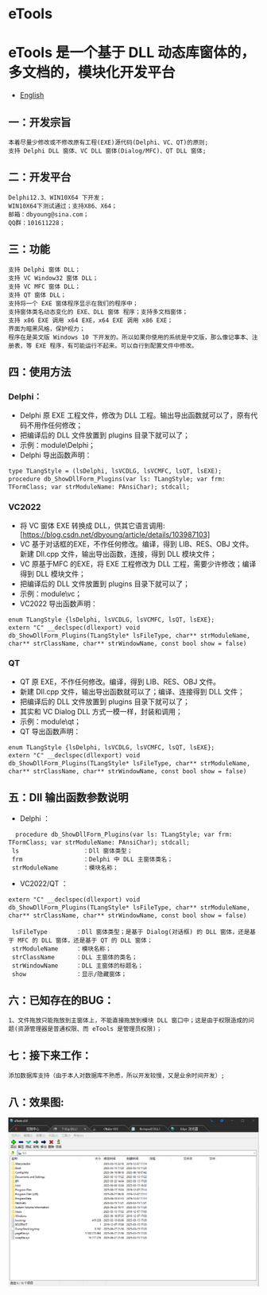 eTools
=============

# eTools 是一个基于 DLL 动态库窗体的，多文档的，模块化开发平台

- [English](readme.md)

## 一：开发宗旨
    本着尽量少修改或不修改原有工程(EXE)源代码(Delphi、VC、QT)的原则;
    支持 Delphi DLL 窗体、VC DLL 窗体(Dialog/MFC)、QT DLL 窗体; 

## 二：开发平台
    Delphi12.3、WIN10X64 下开发；
    WIN10X64下测试通过；支持X86、X64；
    邮箱：dbyoung@sina.com；
    QQ群：101611228；

## 三：功能
    支持 Delphi 窗体 DLL；
    支持 VC Window32 窗体 DLL；
    支持 VC MFC 窗体 DLL；
    支持 QT 窗体 DLL；
    支持将一个 EXE 窗体程序显示在我们的程序中；
    支持窗体类名动态变化的 EXE、DLL 窗体 程序；支持多文档窗体；
    支持 x86 EXE 调用 x64 EXE，x64 EXE 调用 x86 EXE；
    界面为暗黑风格，保护视力；
    程序在是英文版 Windows 10 下开发的。所以如果你使用的系统是中文版，那么像记事本、注册表，等 EXE 程序，有可能运行不起来。可以自行到配置文件中修改。

## 四：使用方法
### Delphi：
* Delphi 原 EXE 工程文件，修改为 DLL 工程。输出导出函数就可以了，原有代码不用作任何修改；
* 把编译后的 DLL 文件放置到 plugins 目录下就可以了；
* 示例：module\Delphi；
* Delphi 导出函数声明：
```
type TLangStyle = (lsDelphi, lsVCDLG, lsVCMFC, lsQT, lsEXE);
procedure db_ShowDllForm_Plugins(var ls: TLangStyle; var frm: TFormClass; var strModuleName: PAnsiChar); stdcall;
```

### VC2022
* 将 VC 窗体 EXE 转换成 DLL，供其它语言调用: [https://blog.csdn.net/dbyoung/article/details/103987103]
* VC 基于对话框的EXE，不作任何修改。编译，得到 LIB、RES、OBJ 文件。新建 Dll.cpp 文件，输出导出函数，连接，得到 DLL 模块文件；
* VC 原基于MFC 的EXE，将 EXE 工程修改为 DLL 工程，需要少许修改；编译得到 DLL 模块文件；
* 把编译后的 DLL 文件放置到 plugins 目录下就可以了；
* 示例：module\vc；
* VC2022 导出函数声明：
```
enum TLangStyle {lsDelphi, lsVCDLG, lsVCMFC, lsQT, lsEXE};
extern "C" __declspec(dllexport) void db_ShowDllForm_Plugins(TLangStyle* lsFileType, char** strModuleName, char** strClassName, char** strWindowName, const bool show = false)
```

### QT
* QT 原 EXE，不作任何修改。编译，得到 LIB、RES、OBJ 文件。
* 新建 Dll.cpp 文件，输出导出函数就可以了；编译、连接得到 DLL 文件；
* 把编译后的 DLL 文件放置到 plugins 目录下就可以了；
* 其实和 VC Dialog DLL 方式一模一样，封装和调用；
* 示例：module\qt；
* QT 导出函数声明：
```
enum TLangStyle {lsDelphi, lsVCDLG, lsVCMFC, lsQT, lsEXE};
extern "C" __declspec(dllexport) void db_ShowDllForm_Plugins(TLangStyle* lsFileType, char** strModuleName, char** strClassName, char** strWindowName, const bool show = false)
```

## 五：Dll 输出函数参数说明
* Delphi ：
```
  procedure db_ShowDllForm_Plugins(var ls: TLangStyle; var frm: TFormClass; var strModuleName: PAnsiChar); stdcall;
 ls                  ：Dll 窗体类型；
 frm                 ：Delphi 中 DLL 主窗体类名；
 strModuleName       ：模块名称；
```
* VC2022/QT ：
```
extern "C" __declspec(dllexport) void db_ShowDllForm_Plugins(TLangStyle* lsFileType, char** strModuleName, char** strClassName, char** strWindowName, const bool show = false)

 lsFileType        ：Dll 窗体类型；是基于 Dialog(对话框) 的 DLL 窗体，还是基于 MFC 的 DLL 窗体，还是基于 QT 的 DLL 窗体；
 strModuleName     ：模块名称；
 strClassName      ：DLL 主窗体的类名；
 strWindowName     ：DLL 主窗体的标题名；
 show              ：显示/隐藏窗体；
```

## 六：已知存在的BUG：
    1、文件拖放只能拖放到主窗体上，不能直接拖放到模块 DLL 窗口中；这是由于权限造成的问题(资源管理器是普通权限、而 eTools 是管理员权限)；

## 七：接下来工作：
    添加数据库支持（由于本人对数据库不熟悉，所以开发较慢，又是业余时间开发）;
    
## 八：效果图:
![UI](./eTools.png)
